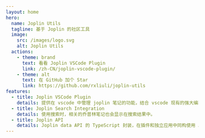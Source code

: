```yaml
---
layout: home
hero:
  name: Joplin Utils
  tagline: 基于 Joplin 的社区工具
  image:
    src: /images/logo.svg
    alt: Joplin Utils
  actions:
    - theme: brand
      text: 看看 Joplin VSCode Plugin
      link: /zh-CN/joplin-vscode-plugin/
    - theme: alt
      text: 在 GitHub 加个 Star
      link: https://github.com/rxliuli/joplin-utils
features:
  - title: Joplin VSCode Plugin
    details: 提供在 vscode 中管理 joplin 笔记的功能，结合 vscode 现有的强大编辑器及其生态。
  - title: Joplin Search Integration
    details: 使用搜索时，相关的乔普林笔记也会显示在搜索结果中。
  - title: Joplin API
    details: Joplin data API 的 TypeScript 封装，在插件和独立应用中同构使用 Joplin data API。
---
```

